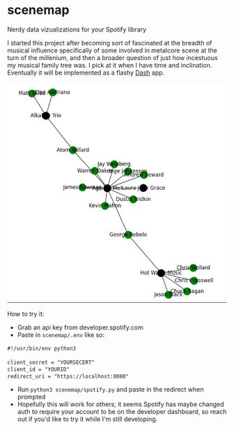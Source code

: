 # scenemap
Nerdy data vizualizations for your Spotify library

I started this project after becoming sort of fascinated at the breadth of
musical influence specifically of some involved in metalcore scene at the turn of
the millenium, and then a broader question of just how incestuous my musical
family tree was. I pick at it when I have time and inclination. Eventually it will
be implemented as a flashy [Dash](https://dash.plotly.com) app.

![An interesting cluster](./Figures/cluster_1.png)

How to try it:
- Grab an api key from developer.spotify.com
- Paste in `scenemap/.env` like so:
```
#!/usr/bin/env python3

client_secret = "YOURSECERT"
client_id = "YOURID"
redirect_uri = "https://localhost:8080"
```
- Run `python3 scenemap/spotify.py` and paste in the redirect when prompted
- Hopefully this will work for others; it seems Spotify has maybe changed
  auth to require your account to be on the developer dashboard, so reach out
  if you'd like to try it while I'm still developing.

